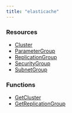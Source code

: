 ```yaml
---
title: "elasticache"
---
```


<!-- WARNING: this file was generated by Pulumi Docs Generator. -->
<!-- Do not edit by hand unless you're certain you know what you are doing! -->

<style>
  table td p { margin-top: 0; margin-bottom: 0; }
</style>

<h3>Resources</h3>
<ul class="api">
    <li><a href="cluster"><span class="symbol resource"></span>Cluster</a></li>
    <li><a href="parametergroup"><span class="symbol resource"></span>ParameterGroup</a></li>
    <li><a href="replicationgroup"><span class="symbol resource"></span>ReplicationGroup</a></li>
    <li><a href="securitygroup"><span class="symbol resource"></span>SecurityGroup</a></li>
    <li><a href="subnetgroup"><span class="symbol resource"></span>SubnetGroup</a></li>
</ul>

<h3>Functions</h3>
<ul class="api">
    <li><a href="getcluster"><span class="symbol datasource"></span>GetCluster</a></li>
    <li><a href="getreplicationgroup"><span class="symbol datasource"></span>GetReplicationGroup</a></li>
</ul>

